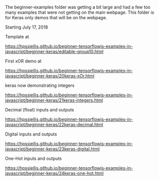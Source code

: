 The beginner-examples folder was getting a bit large and had a few too many examples that were not getting on the main webpage.
This folder is for Keras only demos that will be on the webpage.



Starting July 17, 2018

Template at

https://hpssjellis.github.io/beginner-tensorflowjs-examples-in-javascript/beginner-keras/editable-group10.html




First xOR demo at  


https://hpssjellis.github.io/beginner-tensorflowjs-examples-in-javascript/beginner-keras/20keras-xOr.html




keras now demonstrating integers  


https://hpssjellis.github.io/beginner-tensorflowjs-examples-in-javascript/beginner-keras/21keras-integers.html



Decimal (float) inputs and outputs  

https://hpssjellis.github.io/beginner-tensorflowjs-examples-in-javascript/beginner-keras/22keras-decimal.html


Digital inputs and outputs  

https://hpssjellis.github.io/beginner-tensorflowjs-examples-in-javascript/beginner-keras/23keras-digital.html


One-Hot inputs and outputs  

https://hpssjellis.github.io/beginner-tensorflowjs-examples-in-javascript/beginner-keras/24keras-one-hot.html



